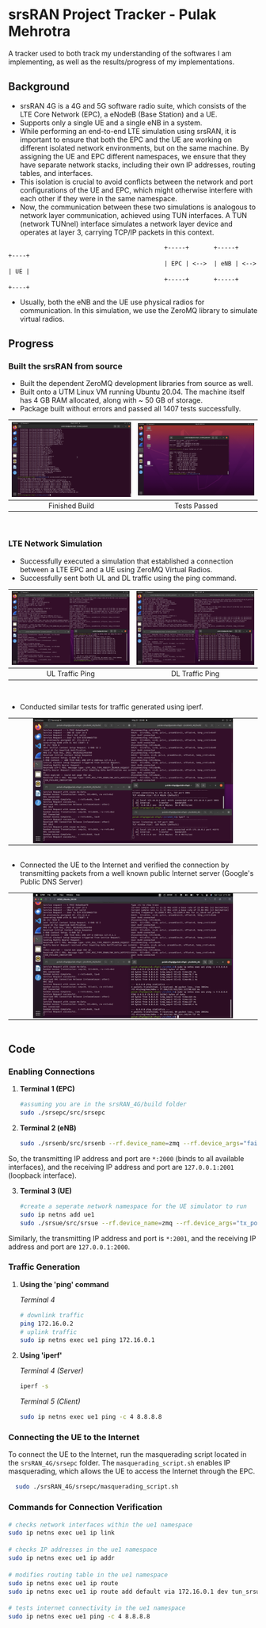 # srsRAN Project Tracker - Pulak Mehrotra

A tracker used to both track my understanding of the softwares I am implementing, as well as the results/progress of my implementations.

## Background
- srsRAN 4G is a 4G and 5G software radio suite, which consists of the LTE Core Network (EPC), a eNodeB (Base Station) and a UE.
- Supports only a single UE and a single eNB in a system.
- While performing an end-to-end LTE simulation using srsRAN, it is important to ensure that both the EPC and the UE are working on different isolated network environments, but on the same machine. By assigning the UE and EPC different namespaces, we ensure that they have separate network stacks, including their own IP addresses, routing tables, and interfaces.
- This isolation is crucial to avoid conflicts between the network and port configurations of the UE and EPC, which might otherwise interfere with each other if they were in the same namespace.
- Now, the communication between these two simulations is analogous to network layer communication, achieved using TUN interfaces. A TUN (network TUNnel) interface simulates a network layer device and operates at layer 3, carrying TCP/IP packets in this context.
```
                                            +-----+       +-----+       +----+
                                            | EPC | <-->  | eNB | <-->  | UE |
                                            +-----+       +-----+       +----+

```
- Usually, both the eNB and the UE use physical radios for communication. In this simulation, we use the ZeroMQ library to simulate virtual radios.

## Progress  

### Built the srsRAN from source  
- Built the dependent ZeroMQ development libraries from source as well.
- Built onto a UTM Linux VM running Ubuntu 20.04. The machine itself has 4 GB RAM allocated, along with ~ 50 GB of storage.
- Package built without errors and passed all 1407 tests successfully.

| ![Build Done](./screenshots/build_done.png) | ![Tests Passed](./screenshots/tests_passed.png) |
|:-------------------------------------------:|:----------------------------------------------:|
| Finished Build                              | Tests Passed                                   |

<br>

### LTE Network Simulation
- Successfully executed a simulation that established a connection between a LTE EPC and a UE using ZeroMQ Virtual Radios.
- Successfully sent both UL and DL traffic using the ping command.

| ![UL Traffic Ping](screenshots/ul_traffic_ping.png) | ![DL Traffic Ping](screenshots/dl_traffic_ping.png) |
|:--------------------------------------------------:|:--------------------------------------------------:|
|                   UL Traffic Ping                   |                   DL Traffic Ping                   |

<br>

- Conducted similar tests for traffic generated using iperf.

<table style="width: 100%; border: none; margin: 0; padding: 0;">
  <tr style="border: none; margin: 0; padding: 0;">
    <td style="border: none; text-align: center; margin: 0; padding: 0;">
      <img src="screenshots/iperf_traffic.png" alt="iperf_traffic" style="width: 80%; height: auto; margin: 0; padding: 0;">
    </td>
  </tr>
</table>

<br>

- Connected the UE to the Internet and verified the connection by transmitting packets from a well known public Internet server (Google's Public DNS Server)

<table style="width: 100%; border: none; margin: 0; padding: 0;">
  <tr style="border: none; margin: 0; padding: 0;">
    <td style="border: none; text-align: center; margin: 0; padding: 0;">
      <img src="screenshots/ul_ping_internet.png" alt="iperf_traffic" style="width: 80%; height: auto; margin: 0; padding: 0;">
    </td>
  </tr>
</table>

<br>

## Code

### Enabling Connections

1. **Terminal 1 (EPC)**

    ```bash
    #assuming you are in the srsRAN_4G/build folder
    sudo ./srsepc/src/srsepc
    ```

2. **Terminal 2 (eNB)**

    ```bash
    sudo ./srsenb/src/srsenb --rf.device_name=zmq --rf.device_args="fail_on_disconnect=true,tx_port=tcp://*:2000,rx_port=tcp://localhost:2001,id=enb,base_srate=23.04e6"
    ```

So, the transmitting IP address and port are `*:2000` (binds to all available interfaces), and the receiving IP address and port are `127.0.0.1:2001` (loopback interface).

3. **Terminal 3 (UE)**

    ```bash
    #create a seperate network namespace for the UE simulator to run
    sudo ip netns add ue1
    sudo ./srsue/src/srsue --rf.device_name=zmq --rf.device_args="tx_port=tcp://*:2001,rx_port=tcp://localhost:2000,id=ue,base_srate=23.04e6" --gw.netns=ue1
    ```

Similarly, the transmitting IP address and port is `*:2001`, and the receiving IP address and port are `127.0.0.1:2000`.

### Traffic Generation

1. **Using the 'ping' command**

    *Terminal 4*

    ```bash
    # downlink traffic
    ping 172.16.0.2
    # uplink traffic
    sudo ip netns exec ue1 ping 172.16.0.1
    ```

2. **Using 'iperf'**

    *Terminal 4 (Server)*

    ```bash
    iperf -s
    ```

    *Terminal 5 (Client)*

    ```bash
    sudo ip netns exec ue1 ping -c 4 8.8.8.8
    ```

### Connecting the UE to the Internet
To connect the UE to the Internet, run the masquerading script located in the `srsRAN_4G/srsepc` folder. The `masquerading_script.sh` enables IP masquerading, which allows the UE to access the Internet through the EPC.

  ```bash
    sudo ./srsRAN_4G/srsepc/masquerading_script.sh
  ```

### Commands for Connection Verification

```bash
# checks network interfaces within the ue1 namespace
sudo ip netns exec ue1 ip link

# checks IP addresses in the ue1 namespace
sudo ip netns exec ue1 ip addr

# modifies routing table in the ue1 namespace
sudo ip netns exec ue1 ip route
sudo ip netns exec ue1 ip route add default via 172.16.0.1 dev tun_srsue

# tests internet connectivity in the ue1 namespace
sudo ip netns exec ue1 ping -c 4 8.8.8.8
```
